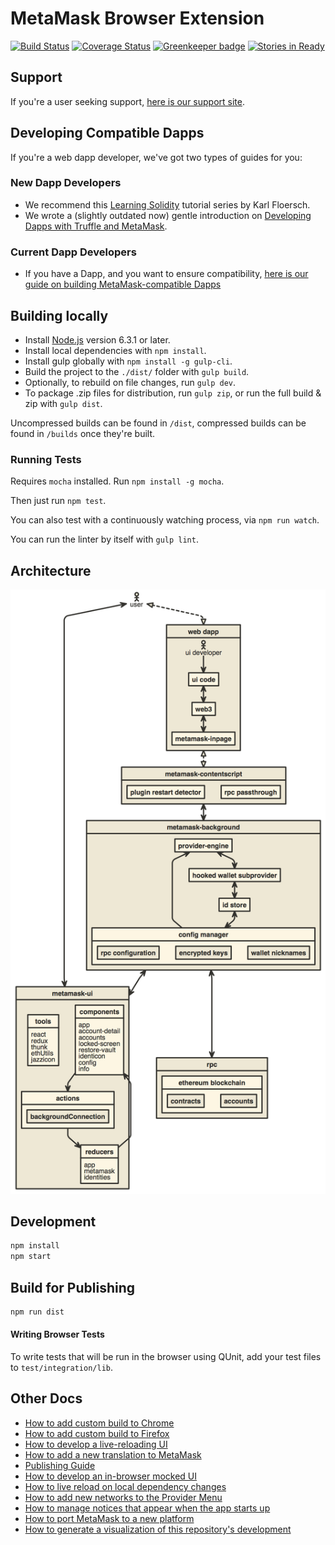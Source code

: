 # MetaMask Browser Extension
[![Build Status](https://circleci.com/gh/MetaMask/metamask-extension.svg?style=shield&circle-token=a1ddcf3cd38e29267f254c9c59d556d513e3a1fd)](https://circleci.com/gh/MetaMask/metamask-extension) [![Coverage Status](https://coveralls.io/repos/github/MetaMask/metamask-extension/badge.svg?branch=master)](https://coveralls.io/github/MetaMask/metamask-extension?branch=master) [![Greenkeeper badge](https://badges.greenkeeper.io/MetaMask/metamask-extension.svg)](https://greenkeeper.io/) [![Stories in Ready](https://badge.waffle.io/MetaMask/metamask-extension.png?label=in%20progress&title=waffle.io)](http://waffle.io/MetaMask/metamask-extension)


## Support

If you're a user seeking support, [here is our support site](https://metamask.helpscoutdocs.com/).

## Developing Compatible Dapps

If you're a web dapp developer, we've got two types of guides for you:

### New Dapp Developers

- We recommend this [Learning Solidity](https://karl.tech/learning-solidity-part-1-deploy-a-contract/) tutorial series by Karl Floersch.
- We wrote a (slightly outdated now) gentle introduction on [Developing Dapps with Truffle and MetaMask](https://medium.com/metamask/developing-ethereum-dapps-with-truffle-and-metamask-aa8ad7e363ba).

### Current Dapp Developers

- If you have a Dapp, and you want to ensure compatibility, [here is our guide on building MetaMask-compatible Dapps](https://github.com/MetaMask/faq/blob/master/DEVELOPERS.md)

## Building locally

 - Install [Node.js](https://nodejs.org/en/) version 6.3.1 or later.
 - Install local dependencies with `npm install`.
 - Install gulp globally with `npm install -g gulp-cli`.
 - Build the project to the `./dist/` folder with `gulp build`.
 - Optionally, to rebuild on file changes, run `gulp dev`.
 - To package .zip files for distribution, run `gulp zip`, or run the full build & zip with `gulp dist`.

 Uncompressed builds can be found in `/dist`, compressed builds can be found in `/builds` once they're built.

### Running Tests

Requires `mocha` installed. Run `npm install -g mocha`.

Then just run `npm test`.

You can also test with a continuously watching process, via `npm run watch`.

You can run the linter by itself with `gulp lint`.

## Architecture

[![Architecture Diagram](./docs/architecture.png)][1]

## Development

```bash
npm install
npm start
```

## Build for Publishing

```bash
npm run dist
```

#### Writing Browser Tests

To write tests that will be run in the browser using QUnit, add your test files to `test/integration/lib`.

## Other Docs

- [How to add custom build to Chrome](./docs/add-to-chrome.md)
- [How to add custom build to Firefox](./docs/add-to-firefox.md)
- [How to develop a live-reloading UI](./docs/ui-dev-mode.md)
- [How to add a new translation to MetaMask](./docs/translating-guide.md)
- [Publishing Guide](./docs/publishing.md)
- [How to develop an in-browser mocked UI](./docs/ui-mock-mode.md)
- [How to live reload on local dependency changes](./docs/developing-on-deps.md)
- [How to add new networks to the Provider Menu](./docs/adding-new-networks.md)
- [How to manage notices that appear when the app starts up](./docs/notices.md)
- [How to port MetaMask to a new platform](./docs/porting_to_new_environment.md)
- [How to generate a visualization of this repository's development](./docs/development-visualization.md)

[1]: http://www.nomnoml.com/#view/%5B%3Cactor%3Euser%5D%0A%0A%5Bmetamask-ui%7C%0A%20%20%20%5Btools%7C%0A%20%20%20%20%20react%0A%20%20%20%20%20redux%0A%20%20%20%20%20thunk%0A%20%20%20%20%20ethUtils%0A%20%20%20%20%20jazzicon%0A%20%20%20%5D%0A%20%20%20%5Bcomponents%7C%0A%20%20%20%20%20app%0A%20%20%20%20%20account-detail%0A%20%20%20%20%20accounts%0A%20%20%20%20%20locked-screen%0A%20%20%20%20%20restore-vault%0A%20%20%20%20%20identicon%0A%20%20%20%20%20config%0A%20%20%20%20%20info%0A%20%20%20%5D%0A%20%20%20%5Breducers%7C%0A%20%20%20%20%20app%0A%20%20%20%20%20metamask%0A%20%20%20%20%20identities%0A%20%20%20%5D%0A%20%20%20%5Bactions%7C%0A%20%20%20%20%20%5BaccountManager%5D%0A%20%20%20%5D%0A%20%20%20%5Bcomponents%5D%3A-%3E%5Bactions%5D%0A%20%20%20%5Bactions%5D%3A-%3E%5Breducers%5D%0A%20%20%20%5Breducers%5D%3A-%3E%5Bcomponents%5D%0A%5D%0A%0A%5Bweb%20dapp%7C%0A%20%20%5Bui%20code%5D%0A%20%20%5Bweb3%5D%0A%20%20%5Bmetamask-inpage%5D%0A%20%20%0A%20%20%5B%3Cactor%3Eui%20developer%5D%0A%20%20%5Bui%20developer%5D-%3E%5Bui%20code%5D%0A%20%20%5Bui%20code%5D%3C-%3E%5Bweb3%5D%0A%20%20%5Bweb3%5D%3C-%3E%5Bmetamask-inpage%5D%0A%5D%0A%0A%5Bmetamask-background%7C%0A%20%20%5Bprovider-engine%5D%0A%20%20%5Bhooked%20wallet%20subprovider%5D%0A%20%20%5Bid%20store%5D%0A%20%20%0A%20%20%5Bprovider-engine%5D%3C-%3E%5Bhooked%20wallet%20subprovider%5D%0A%20%20%5Bhooked%20wallet%20subprovider%5D%3C-%3E%5Bid%20store%5D%0A%20%20%5Bconfig%20manager%7C%0A%20%20%20%20%5Brpc%20configuration%5D%0A%20%20%20%20%5Bencrypted%20keys%5D%0A%20%20%20%20%5Bwallet%20nicknames%5D%0A%20%20%5D%0A%20%20%0A%20%20%5Bprovider-engine%5D%3C-%5Bconfig%20manager%5D%0A%20%20%5Bid%20store%5D%3C-%3E%5Bconfig%20manager%5D%0A%5D%0A%0A%5Buser%5D%3C-%3E%5Bmetamask-ui%5D%0A%0A%5Buser%5D%3C%3A--%3A%3E%5Bweb%20dapp%5D%0A%0A%5Bmetamask-contentscript%7C%0A%20%20%5Bplugin%20restart%20detector%5D%0A%20%20%5Brpc%20passthrough%5D%0A%5D%0A%0A%5Brpc%20%7C%0A%20%20%5Bethereum%20blockchain%20%7C%0A%20%20%20%20%5Bcontracts%5D%0A%20%20%20%20%5Baccounts%5D%0A%20%20%5D%0A%5D%0A%0A%5Bweb%20dapp%5D%3C%3A--%3A%3E%5Bmetamask-contentscript%5D%0A%5Bmetamask-contentscript%5D%3C-%3E%5Bmetamask-background%5D%0A%5Bmetamask-background%5D%3C-%3E%5Bmetamask-ui%5D%0A%5Bmetamask-background%5D%3C-%3E%5Brpc%5D%0A
